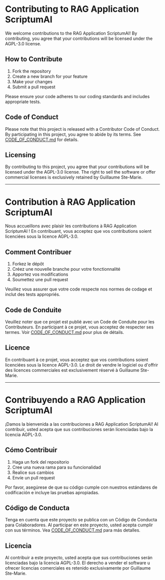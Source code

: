 # Contributing to RAG Application ScriptumAI

We welcome contributions to the RAG Application ScriptumAI! By contributing, you agree that your contributions will be licensed under the AGPL-3.0 license.

## How to Contribute

1. Fork the repository
2. Create a new branch for your feature
3. Make your changes
4. Submit a pull request

Please ensure your code adheres to our coding standards and includes appropriate tests.

## Code of Conduct

Please note that this project is released with a Contributor Code of Conduct. By participating in this project, you agree to abide by its terms. See [CODE_OF_CONDUCT.md](CODE_OF_CONDUCT.md) for details.

## Licensing

By contributing to this project, you agree that your contributions will be licensed under the AGPL-3.0 license. The right to sell the software or offer commercial licenses is exclusively retained by Guillaume Ste-Marie.

---

# Contribution à RAG Application ScriptumAI

Nous accueillons avec plaisir les contributions à RAG Application ScriptumAI ! En contribuant, vous acceptez que vos contributions soient licenciées sous la licence AGPL-3.0.

## Comment Contribuer

1. Forkez le dépôt
2. Créez une nouvelle branche pour votre fonctionnalité
3. Apportez vos modifications
4. Soumettez une pull request

Veuillez vous assurer que votre code respecte nos normes de codage et inclut des tests appropriés.

## Code de Conduite

Veuillez noter que ce projet est publié avec un Code de Conduite pour les Contributeurs. En participant à ce projet, vous acceptez de respecter ses termes. Voir [CODE_OF_CONDUCT.md](CODE_OF_CONDUCT.md) pour plus de détails.

## Licence

En contribuant à ce projet, vous acceptez que vos contributions soient licenciées sous la licence AGPL-3.0. Le droit de vendre le logiciel ou d'offrir des licences commerciales est exclusivement réservé à Guillaume Ste-Marie.

---

# Contribuyendo a RAG Application ScriptumAI

¡Damos la bienvenida a las contribuciones a RAG Application ScriptumAI! Al contribuir, usted acepta que sus contribuciones serán licenciadas bajo la licencia AGPL-3.0.

## Cómo Contribuir

1. Haga un fork del repositorio
2. Cree una nueva rama para su funcionalidad
3. Realice sus cambios
4. Envíe un pull request

Por favor, asegúrese de que su código cumple con nuestros estándares de codificación e incluye las pruebas apropiadas.

## Código de Conducta

Tenga en cuenta que este proyecto se publica con un Código de Conducta para Colaboradores. Al participar en este proyecto, usted acepta cumplir con sus términos. Vea [CODE_OF_CONDUCT.md](CODE_OF_CONDUCT.md) para más detalles.

## Licencia

Al contribuir a este proyecto, usted acepta que sus contribuciones serán licenciadas bajo la licencia AGPL-3.0. El derecho a vender el software u ofrecer licencias comerciales es retenido exclusivamente por Guillaume Ste-Marie.